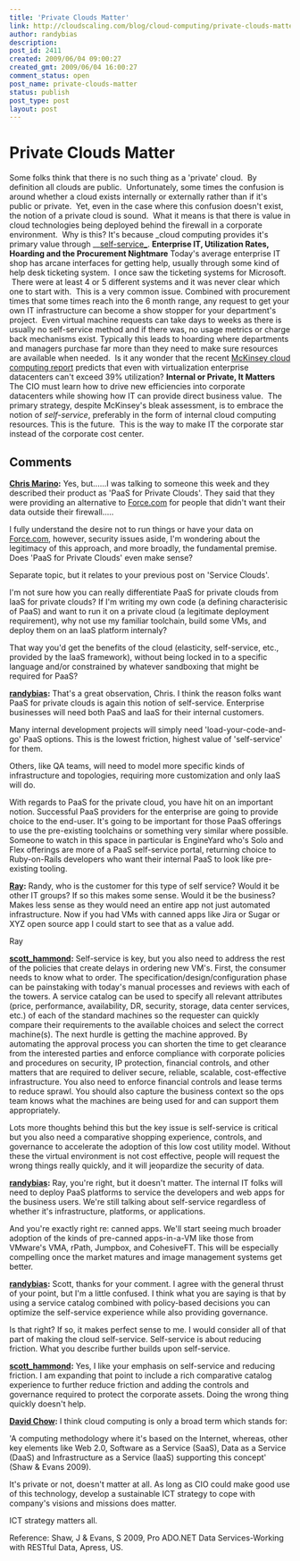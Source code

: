 ```yaml
---
title: 'Private Clouds Matter'
link: http://cloudscaling.com/blog/cloud-computing/private-clouds-matter/
author: randybias
description: 
post_id: 2411
created: 2009/06/04 09:00:27
created_gmt: 2009/06/04 16:00:27
comment_status: open
post_name: private-clouds-matter
status: publish
post_type: post
layout: post
---
```


# Private Clouds Matter

Some folks think that there is no such thing as a 'private' cloud.  By definition all clouds are public.  Unfortunately, some times the confusion is around whether a cloud exists internally or externally rather than if it's public or private.  Yet, even in the case where this confusion doesn't exist, the notion of a private cloud is sound.  What it means is that there is value in cloud technologies being deployed behind the firewall in a corporate environment.  Why is this? It's because _cloud computing provides it's primary value through __[self-service_](/blog/cloud-computing/clouds-are-inherently-self-service). **Enterprise IT, Utilization Rates, Hoarding and the Procurement Nightmare** Today's average enterprise IT shop has arcane interfaces for getting help, usually through some kind of help desk ticketing system.  I once saw the ticketing systems for Microsoft.  There were at least 4 or 5 different systems and it was never clear which one to start with.  This is a very common issue. Combined with procurement times that some times reach into the 6 month range, any request to get your own IT infrastructure can become a show stopper for your department's project.  Even virtual machine requests can take days to weeks as there is usually no self-service method and if there was, no usage metrics or charge back mechanisms exist. Typically this leads to hoarding where departments and managers purchase far more than they need to make sure resources are available when needed.  Is it any wonder that the recent [McKinsey cloud computing report](http://uptimeinstitute.org/content/view/353/319) predicts that even with virtualization enterprise datacenters can't exceed 39% utilization? **Internal or Private, It Matters** The CIO must learn how to drive new efficiencies into corporate datacenters while showing how IT can provide direct business value.  The primary strategy, despite McKinsey's bleak assessment, is to embrace the notion of _self-service_, preferably in the form of internal cloud computing resources. This is the future.  This is the way to make IT the corporate star instead of the corporate cost center.

## Comments

**[Chris Marino](#137 "2009-06-04 10:16:08"):** Yes, but......I was talking to someone this week and they described their product as 'PaaS for Private Clouds'. They said that they were providing an alternative to [Force.com](http://Force.com) for people that didn't want their data outside their firewall.....  
  
I fully understand the desire not to run things or have your data on [Force.com](http://Force.com), however, security issues aside, I'm wondering about the legitimacy of this approach, and more broadly, the fundamental premise. Does 'PaaS for Private Clouds' even make sense?  
  
Separate topic, but it relates to your previous post on 'Service Clouds'.  
  
I'm not sure how you can really differentiate PaaS for private clouds from IaaS for private clouds? If I'm writing my own code (a defining characterisic of PaaS) and want to run it on a private cloud (a legitimate deployment requirement), why not use my familiar toolchain, build some VMs, and deploy them on an IaaS platform internaly?  
  
That way you'd get the benefits of the cloud (elasticity, self-service, etc., provided by the IaaS framework), without being locked in to a specific language and/or constrained by whatever sandboxing that might be required for PaaS?

**[randybias](#138 "2009-06-04 10:40:36"):** That's a great observation, Chris. I think the reason folks want PaaS for private clouds is again this notion of self-service. Enterprise businesses will need both PaaS and IaaS for their internal customers.  
  
Many internal development projects will simply need 'load-your-code-and-go' PaaS options. This is the lowest friction, highest value of 'self-service' for them.  
  
Others, like QA teams, will need to model more specific kinds of infrastructure and topologies, requiring more customization and only IaaS will do.  
  
With regards to PaaS for the private cloud, you have hit on an important notion. Successful PaaS providers for the enterprise are going to provide choice to the end-user. It's going to be important for those PaaS offerings to use the pre-existing toolchains or something very similar where possible. Someone to watch in this space in particular is EngineYard who's Solo and Flex offerings are more of a PaaS self-service portal, returning choice to Ruby-on-Rails developers who want their internal PaaS to look like pre-existing tooling.

**[Ray](#139 "2009-06-04 13:22:10"):** Randy, who is the customer for this type of self service? Would it be other IT groups? If so this makes some sense. Would it be the business? Makes less sense as they would need an entire app not just automated infrastructure. Now if you had VMs with canned apps like Jira or Sugar or XYZ open source app I could start to see that as a value add.  
  
Ray

**[scott_hammond](#140 "2009-06-04 14:32:30"):** Self-service is key, but you also need to address the rest of the policies that create delays in ordering new VM's. First, the consumer needs to know what to order. The specification/design/configuration phase can be painstaking with today's manual processes and reviews with each of the towers. A service catalog can be used to specify all relevant attributes (price, performance, availability, DR, security, storage, data center services, etc.) of each of the standard machines so the requester can quickly compare their requirements to the available choices and select the correct machine(s). The next hurdle is getting the machine approved. By automating the approval process you can shorten the time to get clearance from the interested parties and enforce compliance with corporate policies and procedures on security, IP protection, financial controls, and other matters that are required to deliver secure, reliable, scalable, cost-effective infrastructure. You also need to enforce financial controls and lease terms to reduce sprawl. You should also capture the business context so the ops team knows what the machines are being used for and can support them appropriately.  
  
Lots more thoughts behind this but the key issue is self-service is critical but you also need a comparative shopping experience, controls, and governance to accelerate the adoption of this low cost utility model. Without these the virtual environment is not cost effective, people will request the wrong things really quickly, and it will jeopardize the security of data.

**[randybias](#141 "2009-06-04 22:00:01"):** Ray, you're right, but it doesn't matter. The internal IT folks will need to deploy PaaS platforms to service the developers and web apps for the business users. We're still talking about self-service regardless of whether it's infrastructure, platforms, or applications.  
  
And you're exactly right re: canned apps. We'll start seeing much broader adoption of the kinds of pre-canned apps-in-a-VM like those from VMware's VMA, rPath, Jumpbox, and CohesiveFT. This will be especially compelling once the market matures and image management systems get better.

**[randybias](#142 "2009-06-04 22:05:50"):** Scott, thanks for your comment. I agree with the general thrust of your point, but I'm a little confused. I think what you are saying is that by using a service catalog combined with policy-based decisions you can optimize the self-service experience while also providing governance.  
  
Is that right? If so, it makes perfect sense to me. I would consider all of that part of making the cloud self-service. Self-service is about reducing friction. What you describe further builds upon self-service.

**[scott_hammond](#143 "2009-06-04 22:30:05"):** Yes, I like your emphasis on self-service and reducing friction. I am expanding that point to include a rich comparative catalog experience to further reduce friction and adding the controls and governance required to protect the corporate assets. Doing the wrong thing quickly doesn't help.

**[David Chow](#144 "2009-06-09 20:35:16"):** I think cloud computing is only a broad term which stands for:  
  
'A computing methodology where it's based on the Internet, whereas, other key elements like Web 2.0, Software as a Service (SaaS), Data as a Service (DaaS) and Infrastructure as a Service (IaaS) supporting this concept' (Shaw & Evans 2009).  
  
It's private or not, doesn't matter at all. As long as CIO could make good use of this technology, develop a sustainable ICT strategy to cope with company's visions and missions does matter.  
  
ICT strategy matters all.  
  
Reference: Shaw, J & Evans, S 2009, Pro ADO.NET Data Services-Working with RESTful Data, Apress, US.

